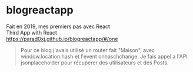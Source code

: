 # blogreactapp

Fait en 2019, mes premiers pas avec React  
Third App with React  
https://parad0xj.github.io/blogreactapp/#/one
>Pour ce blog j'avais utilisé un router fait "Maison", avec window.location.hash et l'event onhaschchange.
> Je fais appel a l'API jsonplaceholder pour récuperer des utilisateurs et des Posts.
